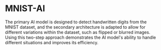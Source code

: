 # MNIST-AI
The primary AI model is designed to detect handwritten digits from the MNIST dataset, and the secondary architecture is adapted to allow for different variations within the dataset, such as flipped or blurred images. Using this two-step approach demonstrates the AI model's ability to handle different situations and improves its efficiency.
